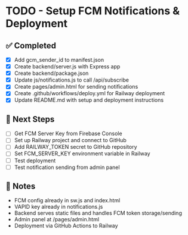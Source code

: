 # TODO - Setup FCM Notifications & Deployment

## ✅ Completed
- [x] Add gcm_sender_id to manifest.json
- [x] Create backend/server.js with Express app
- [x] Create backend/package.json
- [x] Update js/notifications.js to call /api/subscribe
- [x] Create pages/admin.html for sending notifications
- [x] Create .github/workflows/deploy.yml for Railway deployment
- [x] Update README.md with setup and deployment instructions

## 🔄 Next Steps
- [ ] Get FCM Server Key from Firebase Console
- [ ] Set up Railway project and connect to GitHub
- [ ] Add RAILWAY_TOKEN secret to GitHub repository
- [ ] Set FCM_SERVER_KEY environment variable in Railway
- [ ] Test deployment
- [ ] Test notification sending from admin panel

## 📝 Notes
- FCM config already in sw.js and index.html
- VAPID key already in notifications.js
- Backend serves static files and handles FCM token storage/sending
- Admin panel at /pages/admin.html
- Deployment via GitHub Actions to Railway
